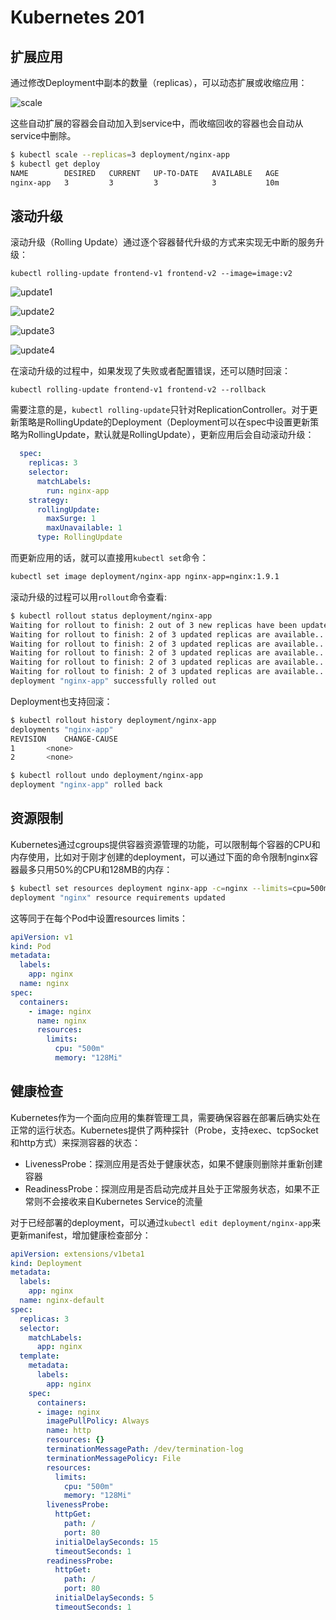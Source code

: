 # Kubernetes 201

## 扩展应用

通过修改Deployment中副本的数量（replicas），可以动态扩展或收缩应用：

![scale](media/scale.png)

这些自动扩展的容器会自动加入到service中，而收缩回收的容器也会自动从service中删除。

```sh
$ kubectl scale --replicas=3 deployment/nginx-app
$ kubectl get deploy
NAME        DESIRED   CURRENT   UP-TO-DATE   AVAILABLE   AGE
nginx-app   3         3         3            3           10m
```

## 滚动升级

滚动升级（Rolling Update）通过逐个容器替代升级的方式来实现无中断的服务升级：

```
kubectl rolling-update frontend-v1 frontend-v2 --image=image:v2
```

![update1](media/update1.png)

![update2](media/update2.png)

![update3](media/update3.png)

![update4](media/update4.png)

在滚动升级的过程中，如果发现了失败或者配置错误，还可以随时回滚：

```
kubectl rolling-update frontend-v1 frontend-v2 --rollback
```

需要注意的是，`kubectl rolling-update`只针对ReplicationController。对于更新策略是RollingUpdate的Deployment（Deployment可以在spec中设置更新策略为RollingUpdate，默认就是RollingUpdate），更新应用后会自动滚动升级：

```yaml
  spec:
    replicas: 3
    selector:
      matchLabels:
        run: nginx-app
    strategy:
      rollingUpdate:
        maxSurge: 1
        maxUnavailable: 1
      type: RollingUpdate
```

而更新应用的话，就可以直接用`kubectl set`命令：

```sh
kubectl set image deployment/nginx-app nginx-app=nginx:1.9.1
```

滚动升级的过程可以用`rollout`命令查看:

```sh
$ kubectl rollout status deployment/nginx-app
Waiting for rollout to finish: 2 out of 3 new replicas have been updated...
Waiting for rollout to finish: 2 of 3 updated replicas are available...
Waiting for rollout to finish: 2 of 3 updated replicas are available...
Waiting for rollout to finish: 2 of 3 updated replicas are available...
Waiting for rollout to finish: 2 of 3 updated replicas are available...
Waiting for rollout to finish: 2 of 3 updated replicas are available...
deployment "nginx-app" successfully rolled out
```

Deployment也支持回滚：

```sh
$ kubectl rollout history deployment/nginx-app
deployments "nginx-app"
REVISION	CHANGE-CAUSE
1		<none>
2		<none>

$ kubectl rollout undo deployment/nginx-app
deployment "nginx-app" rolled back
```

## 资源限制

Kubernetes通过cgroups提供容器资源管理的功能，可以限制每个容器的CPU和内存使用，比如对于刚才创建的deployment，可以通过下面的命令限制nginx容器最多只用50%的CPU和128MB的内存：

```sh
$ kubectl set resources deployment nginx-app -c=nginx --limits=cpu=500m,memory=128Mi
deployment "nginx" resource requirements updated
```

这等同于在每个Pod中设置resources limits：

```yaml
apiVersion: v1
kind: Pod
metadata:
  labels:
    app: nginx
  name: nginx
spec:
  containers:
    - image: nginx
      name: nginx
      resources:
        limits:
          cpu: "500m"
          memory: "128Mi"
```

## 健康检查

Kubernetes作为一个面向应用的集群管理工具，需要确保容器在部署后确实处在正常的运行状态。Kubernetes提供了两种探针（Probe，支持exec、tcpSocket和http方式）来探测容器的状态：

- LivenessProbe：探测应用是否处于健康状态，如果不健康则删除并重新创建容器
- ReadinessProbe：探测应用是否启动完成并且处于正常服务状态，如果不正常则不会接收来自Kubernetes Service的流量

对于已经部署的deployment，可以通过`kubectl edit deployment/nginx-app`来更新manifest，增加健康检查部分：

```yaml
apiVersion: extensions/v1beta1
kind: Deployment
metadata:
  labels:
    app: nginx
  name: nginx-default
spec:
  replicas: 3
  selector:
    matchLabels:
      app: nginx
  template:
    metadata:
      labels:
        app: nginx
    spec:
      containers:
      - image: nginx
        imagePullPolicy: Always
        name: http
        resources: {}
        terminationMessagePath: /dev/termination-log
        terminationMessagePolicy: File
        resources:
          limits:
            cpu: "500m"
            memory: "128Mi"
        livenessProbe:
          httpGet:
            path: /
            port: 80
          initialDelaySeconds: 15
          timeoutSeconds: 1
        readinessProbe:
          httpGet:
            path: /
            port: 80
          initialDelaySeconds: 5
          timeoutSeconds: 1
```
